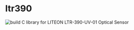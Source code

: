 # ltr390
![build](https://github.com/Cplaton/ltr390/actions/workflows/c-ltr390/badge.svg)
C library for LITEON LTR-390-UV-01 Optical Sensor
